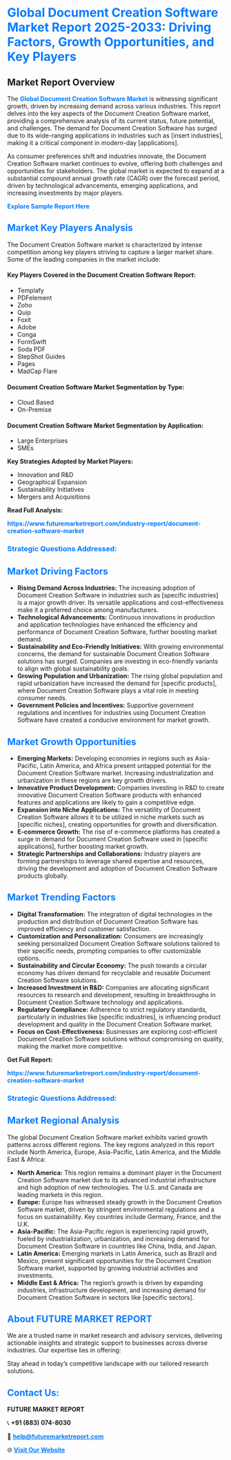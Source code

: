 <h1 style="color: #007BFF;">Global Document Creation Software Market Report 2025-2033: Driving Factors, Growth Opportunities, and Key Players</h1>

<section id="overview">
<h2>Market Report Overview</h2>
<p>The <a href="https://www.futuremarketreport.com/industry-report/document-creation-software-market" style="color: #007BFF; text-decoration: none;"><strong>Global Document Creation Software Market</strong></a> is witnessing significant growth, driven by increasing demand across various industries. This report delves into the key aspects of the Document Creation Software market, providing a comprehensive analysis of its current status, future potential, and challenges. The demand for Document Creation Software has surged due to its wide-ranging applications in industries such as [insert industries], making it a critical component in modern-day [applications].</p>
<p>As consumer preferences shift and industries innovate, the Document Creation Software market continues to evolve, offering both challenges and opportunities for stakeholders. The global market is expected to expand at a substantial compound annual growth rate (CAGR) over the forecast period, driven by technological advancements, emerging applications, and increasing investments by major players.</p>
</section>

<section id="overview">
<p><a href="https://www.futuremarketreport.com/request-sample/reportId=40980" style="color: #007BFF; text-decoration: none;"><strong>Explore Sample Report Here</strong></a></p>
</section>

<section id="key-players">
<h2 style="color: #007BFF;">Market Key Players Analysis</h2>
<p>The Document Creation Software market is characterized by intense competition among key players striving to capture a larger market share. Some of the leading companies in the market include:</p>
<h4>Key Players Covered in the Document Creation Software Report:</h4>
<ul><li>Templafy</li><li>PDFelement</li><li>Zoho</li><li>Quip</li><li>Foxit</li><li>Adobe</li><li>Conga</li><li>FormSwift</li><li>Soda PDF</li><li>StepShot Guides</li><li>Pages</li><li>MadCap Flare</li></ul>
<h4>Document Creation Software Market Segmentation by Type:</h4>
<ul><li>Cloud Based</li><li>On-Premise</li></ul>

<h4>Document Creation Software Market Segmentation by Application:</h4>
<ul><li>Large Enterprises</li><li>SMEs</li></ul>
<p><strong>Key Strategies Adopted by Market Players:</strong></p>
<ul>
<li>Innovation and R&D</li>
<li>Geographical Expansion</li>
<li>Sustainability Initiatives</li>
<li>Mergers and Acquisitions</li>
</ul>
</section>

<section>
<p><strong>Read Full Analysis: </strong></p><a href="https://www.futuremarketreport.com/industry-report/document-creation-software-market" style="color: #007BFF; text-decoration: none;"><strong>https://www.futuremarketreport.com/industry-report/document-creation-software-market</strong></a>
<h3 style="color: #007BFF;">Strategic Questions Addressed:</h3>
</section>

<section id="driving-factors">
<h2 style="color: #007BFF;">Market Driving Factors</h2>
<ul>
<li><strong>Rising Demand Across Industries:</strong> The increasing adoption of Document Creation Software in industries such as [specific industries] is a major growth driver. Its versatile applications and cost-effectiveness make it a preferred choice among manufacturers.</li>
<li><strong>Technological Advancements:</strong> Continuous innovations in production and application technologies have enhanced the efficiency and performance of Document Creation Software, further boosting market demand.</li>
<li><strong>Sustainability and Eco-Friendly Initiatives:</strong> With growing environmental concerns, the demand for sustainable Document Creation Software solutions has surged. Companies are investing in eco-friendly variants to align with global sustainability goals.</li>
<li><strong>Growing Population and Urbanization:</strong> The rising global population and rapid urbanization have increased the demand for [specific products], where Document Creation Software plays a vital role in meeting consumer needs.</li>
<li><strong>Government Policies and Incentives:</strong> Supportive government regulations and incentives for industries using Document Creation Software have created a conducive environment for market growth.</li>
</ul>
</section>

<section id="growth-opportunities">
<h2 style="color: #007BFF;">Market Growth Opportunities</h2>
<ul>
<li><strong>Emerging Markets:</strong> Developing economies in regions such as Asia-Pacific, Latin America, and Africa present untapped potential for the Document Creation Software market. Increasing industrialization and urbanization in these regions are key growth drivers.</li>
<li><strong>Innovative Product Development:</strong> Companies investing in R&D to create innovative Document Creation Software products with enhanced features and applications are likely to gain a competitive edge.</li>
<li><strong>Expansion into Niche Applications:</strong> The versatility of Document Creation Software allows it to be utilized in niche markets such as [specific niches], creating opportunities for growth and diversification.</li>
<li><strong>E-commerce Growth:</strong> The rise of e-commerce platforms has created a surge in demand for Document Creation Software used in [specific applications], further boosting market growth.</li>
<li><strong>Strategic Partnerships and Collaborations:</strong> Industry players are forming partnerships to leverage shared expertise and resources, driving the development and adoption of Document Creation Software products globally.</li>
</ul>
</section>

<section id="trending-factors">
<h2 style="color: #007BFF;">Market Trending Factors</h2>
<ul>
<li><strong>Digital Transformation:</strong> The integration of digital technologies in the production and distribution of Document Creation Software has improved efficiency and customer satisfaction.</li>
<li><strong>Customization and Personalization:</strong> Consumers are increasingly seeking personalized Document Creation Software solutions tailored to their specific needs, prompting companies to offer customizable options.</li>
<li><strong>Sustainability and Circular Economy:</strong> The push towards a circular economy has driven demand for recyclable and reusable Document Creation Software solutions.</li>
<li><strong>Increased Investment in R&D:</strong> Companies are allocating significant resources to research and development, resulting in breakthroughs in Document Creation Software technology and applications.</li>
<li><strong>Regulatory Compliance:</strong> Adherence to strict regulatory standards, particularly in industries like [specific industries], is influencing product development and quality in the Document Creation Software market.</li>
<li><strong>Focus on Cost-Effectiveness:</strong> Businesses are exploring cost-efficient Document Creation Software solutions without compromising on quality, making the market more competitive.</li>
</ul>
</section>

<section>
<p><strong>Get Full Report: </strong></p><a href="https://www.futuremarketreport.com/industry-report/document-creation-software-market" style="color: #007BFF; text-decoration: none;"><strong>https://www.futuremarketreport.com/industry-report/document-creation-software-market</strong></a>
<h3 style="color: #007BFF;">Strategic Questions Addressed:</h3>
</section>


<section id="regional-analysis">
<h2 style="color: #007BFF;">Market Regional Analysis</h2>
<p>The global Document Creation Software market exhibits varied growth patterns across different regions. The key regions analyzed in this report include North America, Europe, Asia-Pacific, Latin America, and the Middle East & Africa:</p>
<ul>
<li><strong>North America:</strong> This region remains a dominant player in the Document Creation Software market due to its advanced industrial infrastructure and high adoption of new technologies. The U.S. and Canada are leading markets in this region.</li>
<li><strong>Europe:</strong> Europe has witnessed steady growth in the Document Creation Software market, driven by stringent environmental regulations and a focus on sustainability. Key countries include Germany, France, and the U.K.</li>
<li><strong>Asia-Pacific:</strong> The Asia-Pacific region is experiencing rapid growth, fueled by industrialization, urbanization, and increasing demand for Document Creation Software in countries like China, India, and Japan.</li>
<li><strong>Latin America:</strong> Emerging markets in Latin America, such as Brazil and Mexico, present significant opportunities for the Document Creation Software market, supported by growing industrial activities and investments.</li>
<li><strong>Middle East & Africa:</strong> The region’s growth is driven by expanding industries, infrastructure development, and increasing demand for Document Creation Software in sectors like [specific sectors].</li>
</ul>
</section>

<footer>
<h2 style="color: #007BFF;">About FUTURE MARKET REPORT</h2>
<p>We are a trusted name in market research and advisory services, delivering actionable insights and strategic support to businesses across diverse industries. Our expertise lies in offering:</p>

<p>Stay ahead in today’s competitive landscape with our tailored research solutions.</p>

<h2 style="color: #007BFF;">Contact Us:</h2>
<p><strong>FUTURE MARKET REPORT</strong></p>
<p>📞 <strong>+91 (883) 074-8030</strong></p>
<p>📧 <strong><a href="mailto:help@futuremarketreport.com" style="color: #007BFF;">help@futuremarketreport.com</a></strong></p>
<p>🌐 <strong><a href="https://www.futuremarketreport.com/" style="color: #007BFF;">Visit Our Website</a></strong></p>
</footer>